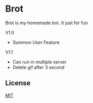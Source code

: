 # Brot

Brot is my homemade bot. It just for fun

V1.0
  - Summon User Feature
  
V1.1
  - Can run in multiple server
  - Delete gif after 3 second

## License
[MIT](https://choosealicense.com/licenses/mit/)
